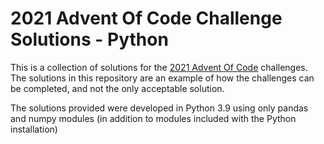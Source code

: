 # 2021 Advent Of Code Challenge Solutions - Python
This is a collection of solutions for the <a href='https://adventofcode.com/2021'>2021 Advent Of Code</a> challenges. The solutions in this repository are an example of how the challenges can be completed, and not the only acceptable solution.

The solutions provided were developed in Python 3.9 using only pandas and numpy modules (in addition to modules included with the Python installation)
